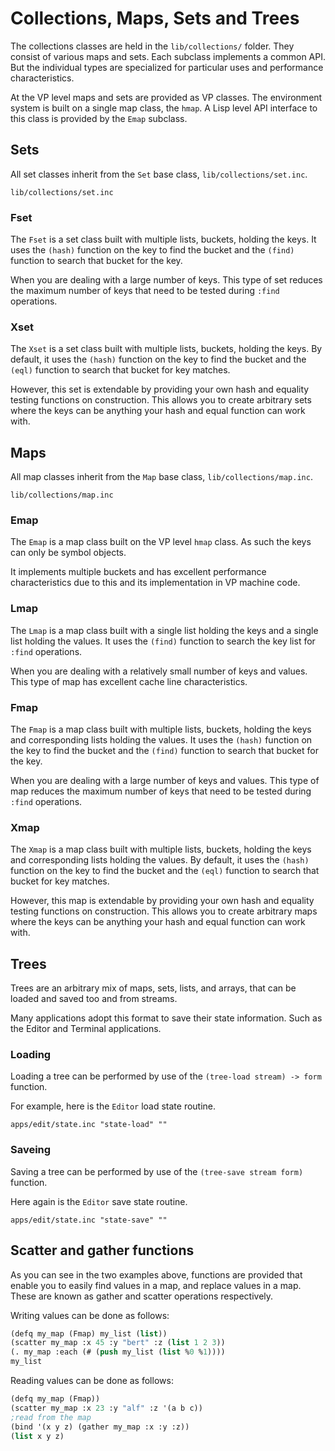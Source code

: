 # Collections, Maps, Sets and Trees

The collections classes are held in the `lib/collections/` folder. They consist of various maps and sets. Each subclass implements a common API. But the individual types are specialized for particular uses and performance characteristics.

At the VP level maps and sets are provided as VP classes. The environment
system is built on a single map class, the `hmap`. A Lisp level API interface
to this class is provided by the `Emap` subclass.

## Sets

All set classes inherit from the `Set` base class, `lib/collections/set.inc`.

```file
lib/collections/set.inc
```

### Fset

The `Fset` is a set class built with multiple lists, buckets, holding the keys.
It uses the `(hash)` function on the key to find the bucket and the `(find)`
function to search that bucket for the key.

When you are dealing with a large number of keys. This type of set reduces the
maximum number of keys that need to be tested during `:find` operations.

### Xset

The `Xset` is a set class built with multiple lists, buckets, holding the keys.
By default, it uses the `(hash)` function on the key to find the bucket and the
`(eql)` function to search that bucket for key matches.

However, this set is extendable by providing your own hash and equality testing
functions on construction. This allows you to create arbitrary sets where the
keys can be anything your hash and equal function can work with.

## Maps

All map classes inherit from the `Map` base class, `lib/collections/map.inc`.

```file
lib/collections/map.inc
```

### Emap

The `Emap` is a map class built on the VP level `hmap` class. As such the keys
can only be symbol objects.

It implements multiple buckets and has excellent performance characteristics
due to this and its implementation in VP machine code.

### Lmap

The `Lmap` is a map class built with a single list holding the keys and a
single list holding the values. It uses the `(find)` function to search the key
list for `:find` operations.

When you are dealing with a relatively small number of keys and values. This
type of map has excellent cache line characteristics.

### Fmap

The `Fmap` is a map class built with multiple lists, buckets, holding the keys
and corresponding lists holding the values. It uses the `(hash)` function on
the key to find the bucket and the `(find)` function to search that bucket for
the key.

When you are dealing with a large number of keys and values. This type of map
reduces the maximum number of keys that need to be tested during `:find`
operations.

### Xmap

The `Xmap` is a map class built with multiple lists, buckets, holding the keys
and corresponding lists holding the values. By default, it uses the `(hash)`
function on the key to find the bucket and the `(eql)` function to search that
bucket for key matches.

However, this map is extendable by providing your own hash and equality testing
functions on construction. This allows you to create arbitrary maps where the
keys can be anything your hash and equal function can work with.

## Trees

Trees are an arbitrary mix of maps, sets, lists, and arrays, that can be loaded
and saved too and from streams.

Many applications adopt this format to save their state information. Such as
the Editor and Terminal applications.

### Loading

Loading a tree can be performed by use of the `(tree-load stream) -> form`
function.

For example, here is the `Editor` load state routine.

```file
apps/edit/state.inc "state-load" ""
```

### Saveing

Saving a tree can be performed by use of the `(tree-save stream form)`
function.

Here again is the `Editor` save state routine.

```file
apps/edit/state.inc "state-save" ""
```

## Scatter and gather functions

As you can see in the two examples above, functions are provided that enable
you to easily find values in a map, and replace values in a map. These are
known as gather and scatter operations respectively.

Writing values can be done as follows:

```lisp
(defq my_map (Fmap) my_list (list))
(scatter my_map :x 45 :y "bert" :z (list 1 2 3))
(. my_map :each (# (push my_list (list %0 %1))))
my_list
```

Reading values can be done as follows:

```lisp
(defq my_map (Fmap))
(scatter my_map :x 23 :y "alf" :z '(a b c))
;read from the map
(bind '(x y z) (gather my_map :x :y :z))
(list x y z)
```
